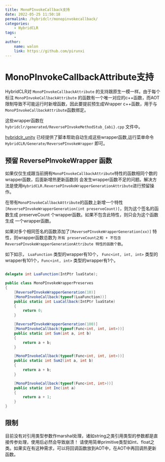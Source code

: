 ```yaml
---
title: MonoPInvokeCallback支持
date: 2022-05-25 11:50:18
permalink: /hybridclr/monopinvokecallback/
categories:
    - HybridCLR
tags:
    -
author:
    name: walon
    link: https://github.com/pirunxi
---
```



# MonoPInvokeCallbackAttribute支持

HybridCLR对 `MonoPInvokeCallbackAttribute` 的支持跟原生一模一样。由于每个标注 `MonoPInvokeCallbackAttribute` 的函数有一个唯一对应的c++函数，而AOT限制导致不可能运行时新增函数，因此要提前预生成Wrapper c++函数，用于与 `MonoPInvokeCallbackAttribute`函数绑定。

这些wrapper函数在 `hybridclr/generated/ReversePInvokeMethodStub_{abi}.cpp` 文件中。

[hybridclr_unity](/hybridclr/hybridclr_unity/) 已经提供了脚本帮助自动生成这些wrapper函数,运行菜单命令`HybridCLR/Generate/ReversePInvokeWrapper` 即可。

## 预留 ReversePInvokeWrapper 函数

如果仅仅生成跟当前拥有`MonoPInvokeCallbackAttribute`特性的函数相同个数的wrapper函数，后面新增热更新函数则
会发生wrapper函数不足的问题。解决方法是使用`HybridCLR.ReversePInvokeWrapperGenerationAttribute`进行预留操作。

在带有`MonoPInvokeCallbackAttribute`的函数上新增一个特性 `[ReversePInvokeWrapperGeneration(int preserveCount)]`，则为这个签名的函数生成 preserveCount 个wrapper函数。如果不包含此特性，则只会为这个函数生成
一个wrapper函数。

如果对多个相同签名的函数添加了`[ReversePInvokeWrapperGeneration(xx)]` 特性，则wrapper函数总数为 `所有 preserveCount之和 + 不包含 ReversePInvokeWrapperGenerationAttribute 特性的函数个数`。

如下如示， `LuaFunction` 类型的wrapper有10个， `Func<int, int, int>` 类型的wrapper有101个，`Func<int, int>` 类型的wrapper有1个。 

```csharp

delegate int LuaFunction(IntPtr luaState);

public class MonoPInvokeWrapperPreserves
{
    [ReversePInvokeWrapperGeneration(10)]
    [MonoPInvokeCallback(typeof(LuaFunction))]
    public static int LuaCallback(IntPtr luaState)
    {
        return 0;
    }

    [ReversePInvokeWrapperGeneration(100)]
    [MonoPInvokeCallback(typeof(Func<int, int, int>))]
    public static int Sum(int a, int b)
    {
        return a + b;
    }

    [MonoPInvokeCallback(typeof(Func<int, int, int>))]
    public static int Sum2(int a, int b)
    {
        return a + b;
    }

    [MonoPInvokeCallback(typeof(Func<int, int>))]
    public static int Inc(int a)
    {
        return a + 1;
    }
}

```

## 限制

目前没有对引用类型参数作marshal处理，诸如string之类引用类型的参数都是直接传参处理，使用后必然会导致崩溃！
请使用简单primitive类型如int、float之类。如果实在有这种需求，可以将回调函数放到AOT中，在AOT中再回调热更新
函数。

